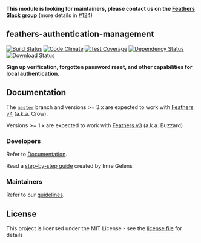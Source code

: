 **This module is looking for maintainers, please contact us on the [Feathers Slack group](http://slack.feathersjs.com/)** (more details in [#124](https://github.com/feathersjs-ecosystem/feathers-authentication-management/issues/124))

## feathers-authentication-management

[![Build Status](https://img.shields.io/github/workflow/status/feathers-ecosystem/feathers-authentication-management/Node.js%20CI)](https://github.com/feathersjs-ecosystem/feathers-authentication-management/actions/workflows/node.js.yml?query=branch%3Amaster)
[![Code Climate](https://codeclimate.com/github/feathersjs-ecosystem/feathers-authentication-management/badges/gpa.svg)](https://codeclimate.com/github/feathersjs-ecosystem/feathers-authentication-management)
[![Test Coverage](https://codeclimate.com/github/feathersjs-ecosystem/feathers-authentication-management/badges/coverage.svg)](https://codeclimate.com/github/feathersjs-ecosystem/feathers-authentication-management/coverage)
[![Dependency Status](https://img.shields.io/librariesio/release/npm/feathers-authentication-management)](https://libraries.io/npm/feathers-authentication-management)
[![Download Status](https://img.shields.io/npm/dm/feathers-authentication-management.svg?style=flat-square)](https://www.npmjs.com/package/feathers-authentication-management)

**Sign up verification, forgotten password reset, and other capabilities for local authentication.**

## Documentation

The [`master`](https://github.com/feathersjs-ecosystem/feathers-authentication-management) branch and versions >= 3.x are expected to work with [Feathers v4](https://docs.feathersjs.com/) (a.k.a. Crow).

Versions >= 1.x are expected to work with [Feathers v3](https://buzzard.docs.feathersjs.com/) (a.k.a. Buzzard)

### Developers

Refer to [Documentation](./docs.md).

Read a [step-by-step guide](https://hackernoon.com/setting-up-email-verification-in-feathersjs-ce764907e4f2) created by Imre Gelens

### Maintainers

Refer to our [guidelines](./development.md).

## License

This project is licensed under the MIT License - see the [license file](./LICENSE) for details
